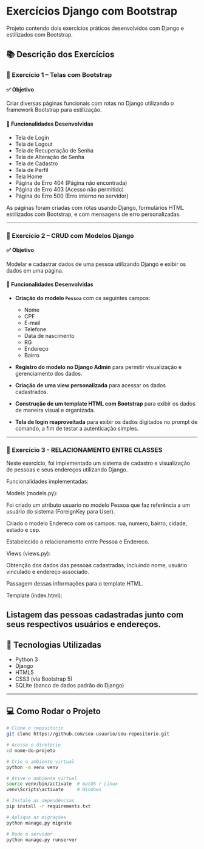 # Exercícios Django com Bootstrap

Projeto contendo dois exercícios práticos desenvolvidos com Django e estilizados com Bootstrap.

## 📚 Descrição dos Exercícios

### 📘 Exercício 1 – Telas com Bootstrap

#### ✅ Objetivo
Criar diversas páginas funcionais com rotas no Django utilizando o framework Bootstrap para estilização.

#### 🧩 Funcionalidades Desenvolvidas

- Tela de Login
- Tela de Logout
- Tela de Recuperação de Senha
- Tela de Alteração de Senha
- Tela de Cadastro
- Tela de Perfil
- Tela Home
- Página de Erro 404 (Página não encontrada)
- Página de Erro 403 (Acesso não permitido)
- Página de Erro 500 (Erro interno no servidor)

As páginas foram criadas com rotas usando Django, formulários HTML estilizados com Bootstrap, e com mensagens de erro personalizadas.

---

### 📘 Exercício 2 – CRUD com Modelos Django

#### ✅ Objetivo
Modelar e cadastrar dados de uma pessoa utilizando Django e exibir os dados em uma página.

#### 🧩 Funcionalidades Desenvolvidas

- **Criação do modelo `Pessoa`** com os seguintes campos:
  - Nome
  - CPF
  - E-mail
  - Telefone
  - Data de nascimento
  - RG
  - Endereço
  - Bairro

- **Registro do modelo no Django Admin** para permitir visualização e gerenciamento dos dados.

- **Criação de uma view personalizada** para acessar os dados cadastrados.

- **Construção de um template HTML com Bootstrap** para exibir os dados de maneira visual e organizada.

- **Tela de login reaproveitada** para exibir os dados digitados no prompt de comando, a fim de testar a autenticação simples.

---

### 📘 Exercício 3 - RELACIONAMENTO ENTRE CLASSES
Neste exercício, foi implementado um sistema de cadastro e visualização de pessoas e seus endereços utilizando Django.

Funcionalidades implementadas:

Models (models.py):

Foi criado um atributo usuario no modelo Pessoa que faz referência a um usuário do sistema (ForeignKey para User).

Criado o modelo Endereco com os campos: rua, numero, bairro, cidade, estado e cep.

Estabelecido o relacionamento entre Pessoa e Endereco.

Views (views.py):

Obtenção dos dados das pessoas cadastradas, incluindo nome, usuário vinculado e endereço associado.

Passagem dessas informações para o template HTML.

Template (index.html):

Listagem das pessoas cadastradas junto com seus respectivos usuários e endereços.
---

## 🚀 Tecnologias Utilizadas

- Python 3
- Django
- HTML5
- CSS3 (via Bootstrap 5)
- SQLite (banco de dados padrão do Django)

---

## 💻 Como Rodar o Projeto

```bash
# Clone o repositório
git clone https://github.com/seu-usuario/seu-repositorio.git

# Acesse o diretório
cd nome-do-projeto

# Crie o ambiente virtual
python -m venv venv

# Ative o ambiente virtual
source venv/bin/activate  # macOS / Linux
venv\Scripts\activate     # Windows

# Instale as dependências
pip install -r requirements.txt

# Aplique as migrações
python manage.py migrate

# Rode o servidor
python manage.py runserver

